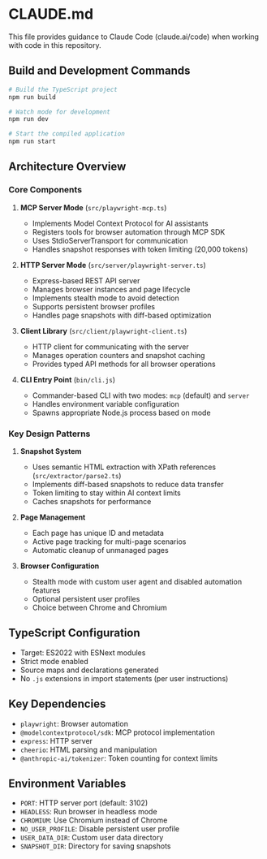 # CLAUDE.md

This file provides guidance to Claude Code (claude.ai/code) when working with code in this repository.

## Build and Development Commands

```bash
# Build the TypeScript project
npm run build

# Watch mode for development
npm run dev

# Start the compiled application
npm run start
```

## Architecture Overview

### Core Components

1. **MCP Server Mode** (`src/playwright-mcp.ts`)
   - Implements Model Context Protocol for AI assistants
   - Registers tools for browser automation through MCP SDK
   - Uses StdioServerTransport for communication
   - Handles snapshot responses with token limiting (20,000 tokens)

2. **HTTP Server Mode** (`src/server/playwright-server.ts`)
   - Express-based REST API server
   - Manages browser instances and page lifecycle
   - Implements stealth mode to avoid detection
   - Supports persistent browser profiles
   - Handles page snapshots with diff-based optimization

3. **Client Library** (`src/client/playwright-client.ts`)
   - HTTP client for communicating with the server
   - Manages operation counters and snapshot caching
   - Provides typed API methods for all browser operations

4. **CLI Entry Point** (`bin/cli.js`)
   - Commander-based CLI with two modes: `mcp` (default) and `server`
   - Handles environment variable configuration
   - Spawns appropriate Node.js process based on mode

### Key Design Patterns

1. **Snapshot System**
   - Uses semantic HTML extraction with XPath references (`src/extractor/parse2.ts`)
   - Implements diff-based snapshots to reduce data transfer
   - Token limiting to stay within AI context limits
   - Caches snapshots for performance

2. **Page Management**
   - Each page has unique ID and metadata
   - Active page tracking for multi-page scenarios
   - Automatic cleanup of unmanaged pages

3. **Browser Configuration**
   - Stealth mode with custom user agent and disabled automation features
   - Optional persistent user profiles
   - Choice between Chrome and Chromium

## TypeScript Configuration

- Target: ES2022 with ESNext modules
- Strict mode enabled
- Source maps and declarations generated
- No `.js` extensions in import statements (per user instructions)

## Key Dependencies

- `playwright`: Browser automation
- `@modelcontextprotocol/sdk`: MCP protocol implementation
- `express`: HTTP server
- `cheerio`: HTML parsing and manipulation
- `@anthropic-ai/tokenizer`: Token counting for context limits

## Environment Variables

- `PORT`: HTTP server port (default: 3102)
- `HEADLESS`: Run browser in headless mode
- `CHROMIUM`: Use Chromium instead of Chrome
- `NO_USER_PROFILE`: Disable persistent user profile
- `USER_DATA_DIR`: Custom user data directory
- `SNAPSHOT_DIR`: Directory for saving snapshots